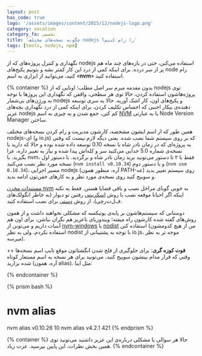 ```yaml
---
layout: post
has_code: true
logo: '/assets/images/content/2015/12/nodejs-logo.png'
category: vocation
category_fa: تخصصی
title: 'چگونه نسخه‌های مختلف nodejs‌ را رام کنیم؟'
tags: [tools, nodejs, npm]
---
```


نگهداری و کنترل پروژه‌های که از nodejs استفاده می‌کنن، حتی در بازه‌‌های چند ماه هم پر از سر درده. برای اینکه کمی از درد این کار کمتر بشه و بتونیم پکیج‌های node رام کنید، می‌توانید از ابزاری به اسم «**nvm**» استفاده کنید.

{% container %}
بدون مقدمه میرم سر اصل مطلب؛ اونایی که از nodejs‌ توی پروژه‌هاشون استفاده کردن، حالا توی هر سطحی، واقفن که نگهداری این پروژها با توجه به ورژن‌های بی‌شمار nodejs و پکیج‌های اون، کار اشک آوریه. حالا یه سری توسعه دهنده‌ی بیکار اجنبی که احساس تکلیف کردن، برای اینکه کمی از درد نگهداری بچه‌های عزیز nodejs کم کنن، جمع شدن و یه چیزی به اسم [NVM](https://github.com/creationix/nvm) یا به عبارتی Node Version Manager ساختن.

همین طور که از اسم ایشون مشخصه، کارشون مدیریت و رام کردن نسخه‌های مختلف nodejs‌-ای (و io.js) که بر روی سیستم شما نصب شده. یعنی دیگه لازم نیست که وقتی یه پروژه‌ای که در زمان نادر شاه با نسخه 0.10 توسعه داده شده بوده و حالا که دارید با نسخه‌ی شماره 5.0‌ خدایی می‌کنید سر و کله‌اش پیدا شده و نیاز به تغییر داره، عزا بگیرید. با nvm، فقط با ۲ تا دستور می‌تونید برید زمان نادر شاه و برگردید. با دستور اول نسخه مورد نظر نصب می‌کنید (`nvm install v0.10.34`) و با دستور دوم (`nvm use 0.10.34`)، مسیر اجرایی nodejs‌ (آره، منظور همون PATH-عه) روی سیستم تغییر بدید و سوییج کنید روی نسخه‌ی مورد نظر و به کارهای خفن‌تون ادامه بدید.

[مستندات مخزن nvm](https://github.com/creationix/nvm#node-version-manager-) به خوبی گویای مراحل نصب و باقی قضایا هستن. فقط یه نکته اینکه اگر احیانا موقعه نصب با روش [اسکریپتی](https://github.com/creationix/nvm#install-script) رفتین تو دیوار (به خاطر انگولک‌های ف‌ل‌ت‌رچی)، از روش [دستی](https://github.com/creationix/nvm#manual-install) برای نصب استفاده کنید.

دوستانی که سیستم‌هاشون بر پایه‌ی یونیکسه که مشکلی نخواهند داشت و از همون روش‌های گفته شده کارشون راه میفته؛ ویندوزیای ناعزیز هم نگران نباشن، برای اون هم آبنبات داریم و می‌تونن از [nvm-windows](https://github.com/coreybutler/nvm-windows) یا [nodist](https://github.com/marcelklehr/nodist) استفاده کنن (من از هیچ کدومشون استفاده نکردم، ولی به نظر nodist‌ با توجه به پشتیبانی از io.js، موجه تر به نظر میرسه).

++ **فوت کوزه گری**: برای جلوگیری از فلج شدن انگشتاتون موقع تایپ اسم نسخه‌ها وقتی که قرار مدام بینشون سوییج کنید، می‌تونید برای هر نسخه یه اسم مستعار کوتاه شده بزارید (آره، همون alias). مثل اینا:

{% endcontainer %}

{% prism bash %}
# nvm alias <name> <version>
nvm alias v0.10.26 10
nvm alias v4.2.1 421
{% endprism %}

{% container %}
حالا هر سوالی یا مشکلی درباره‌ی این عزیز داشتید می‌تونید توی همین بخش نظرات، این پایین بپرسید. عزت زیاد.
{% endcontainer %}
